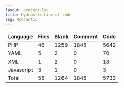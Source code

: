 ```yaml
---
layout: project-loc
title: Hydrastic Line of code
ssg: Hydrastic
---
```

<div class="table-responsive">
<table class="table">
<thead><tr>
<th>Language</th>
<th>Files</th>
<th>Blank</th>
<th>Comment</th>
<th>Code</th>
</tr></thead><tbody>
<tr><td>PHP</td><td> 46</td><td> 1259</td><td> 1845</td><td> 5642</td></tr>
<tr><td>YAML</td><td> 5</td><td> 2</td><td> 0</td><td> 70</td></tr>
<tr><td>XML</td><td> 1</td><td> 2</td><td> 0</td><td> 18</td></tr>
<tr><td>Javascript</td><td> 3</td><td> 1</td><td> 0</td><td> 3</td></tr>
<tr><td>Total</td><td>55</td><td>1264</td><td>1845</td><td>5733</td></tr>
</tbody></table></div>
